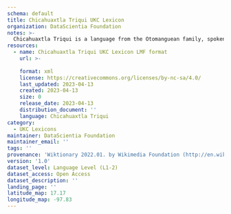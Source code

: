 ```yaml
---
schema: default
title: Chicahuaxtla Triqui UKC Lexicon
organization: DataScientia Foundation
notes: >-
  Chicahuaxtla Triqui is a language from the Otomanguean family, spoken in North America. The UKC Lexicon of Chicahuaxtla Triqui is represented as a lexico-semantic network. It consists of words, word senses, synsets, as well as sense-level and synset-level relationships.
resources:
  - name: Chicahuaxtla Triqui UKC Lexicon LMF format
    url: >-
      
    format: xml
    license: https://creativecommons.org/licenses/by-nc-sa/4.0/
    last_updated: 2023-04-13
    created: 2023-04-13
    size: 0
    release_date: 2023-04-13
    distribution_document: ''
    language: Chicahuaxtla Triqui
category:
  - UKC Lexicons
maintainer: DataScientia Foundation
maintainer_email: ''
tags: ''
provenance: 'Wiktionary 2022.01. by Wikimedia Foundation (http://en.wiktionary.org); Princeton WordNet 2.1 by Princeton University (https://wordnet.princeton.edu)'
version: '1.0'
dataset_level: Language Level (L1-2)
dataset_access: Open Access
dataset_description: ''
landing_page: ''
latitude_map: 17.17
longitude_map: -97.83
---
```

